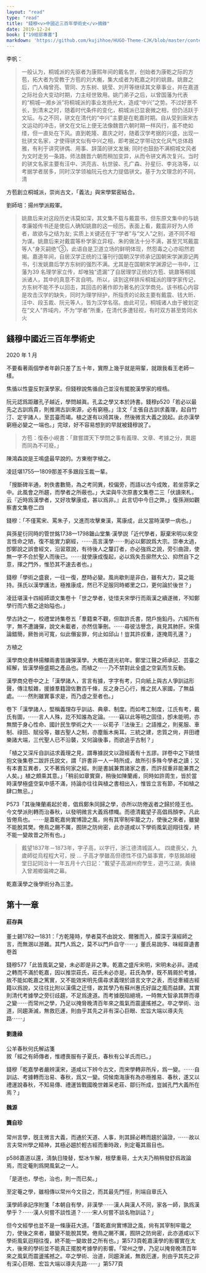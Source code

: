 ```yaml
---
layout: "read"
type: "read"
title: "錢穆<v>中國近三百年學術史</v>摘錄"
date: 2019-12-24
book: ["19經部專書"]
markdown: 'https://github.com/kujihhoe/HUGO-Theme-CJK/blob/master/content/read/19-經部專書/005-學術史.md'
---
```


李帆：

> 一般认为，桐城派的先驱者为康熙年间的戴名世，创始者为康乾之际的方苞，拓大者为受教于方苞的刘大櫆，集大成者为乾嘉之时的姚鼐。姚鼐之后，门人梅曾亮、管同、方东树、姚莹、刘开等继续其文章事业，并在嘉道之际社会大变动时期，力主经世致用。姚门弟子之后，以曾国藩为代表的“桐城—湘乡派”将桐城派的事业发扬光大，造成“中兴”之势。不过好景不长，到清末之时，随着时代条件的变化，桐城派已显衰微之相，但仍活跃于文坛。与之不同，骈文在清代的“中兴”主要是在乾嘉时期。自从受到唐宋古文运动的冲击，骈文在文坛上便无法像魏晋六朝时期一样风行，虽不绝如缕，但一直处在下风。直到乾隆、嘉庆之时，随着汉学考据的兴盛，出现一批骈文名家，才使得骈文似有中兴之相，即考据之学带动文化风气总体趋雅，有利于讲究骈偶、用事、辞藻的骈文发展; 同时也鼓励不满桐城文风者为文时走另一条路，师法魏晋六朝而稍加变异，从而令骈文再次复兴。当时的骈文名家主要有汪中、洪亮吉、杭世骏、孔广森、孙星衍、李兆洛等，以考据学者居多，同时汉学领袖阮元也大力提倡骈文。基于为文理念的不同，清

方苞創立桐城派，崇尚古文，「義法」與宋學緊密結合。

劉師培：揚州學派殿軍。

> 姚鼐后来对这段历史讳莫如深，其文集不载与戴震书，但<v>东原文集</v>中的<v>与姚孝廉姬传书</v>还是使后人确知姚鼐的这一经历。表面上看，戴震非好为人师者，故欲与之结为友; 实质上关键还在于“学者”与“文人”之别，道不同不相为谋。姚鼐后来对戴震等朴学家立异程、朱的做法十分不满，甚至咒骂戴震等人“身灭嗣绝”③，此语自是卫道立场的鲜明体现，然怨毒之心亦昭然若揭。嘉道年间，自居汉学正统的江藩刊行<v>国朝汉学师承记</v><v>国朝宋学渊源记</v>两书，引发姚鼐后学方东树的强烈不满。尤其是在<v>国朝宋学渊源记</v>一书中，江藩为39 名理学家立传，却唯独“遗漏”了自居理学正统的方苞、姚鼐等桐城派诸人，其中的真意不言自明。所以，读到这样排斥桐城派的理学家传记，方东树不能不予以回击，其回击的著作即为著名的<v>汉学商兑</v>。该书核心内容是攻击汉学的缺失，同时为理学辩护，所指责的论敌主要有戴震、钱大昕、汪中、段玉裁、阮元等人，皆为汉学名宿。由此可见，桐城诸人由于被划定在“文人”界域内，不为“学者”所重，在清代多遭轻视，有时双方甚至势同水火

## 錢穆<v>中國近三百年學術史</v>

2020 年 1 月

不要看著兩個學者年齡只差了五十年，實際上幾乎就是㒳輩，就跟我看王老師一樣。

焦循以性靈反對漢學家。但錢穆說焦循自己並沒有擺脫漢學家的桎梏。

阮元認爲距離孔子越近，學問越眞。孔孟之學又本於詩書。錢穆p520「若必以最先之古訓爲貴，則推溯古訓來源，必有窮極。」注文「主張自古訓求義理，起自竹汀、定宇諸人，至芸臺而竭。植之遂有以掎其後，然後微言大義之說起。此亦漢學窮極必變之一端也。」完球，好不容易想到的早就被錢穆說了。

> 方苞：<v>復泰小峴書</v>：「鼐嘗謂天下學問之事有義理、文章、考據之分，異趨而同為不可廢。」

陳鴻森說是王鳴盛最早說的。方東樹字植之。

凌廷堪1755—1809那差不多跟段玉裁一輩。

「搜斷碑半通，刺佚書數簡，為之考同異，校偏旁，而語以古今成敗，若坐雰雺之中。此風會之所趨，而學者之所蔽也。」<v>大梁與牛次原書</v>文集卷二三「伏讀來札，云『近時爲漢學者，又好攻擊康成，甚以爲非。』此言切中今日之弊。」<v>復孫淵如觀察書</v>文集卷二四

錢穆：「不僅罵宋、罵朱子，又進而攻擊東漢，罵康成，此又當時漢學一病也。」

與孫星衍同時的管世銘1738—1798<v>韞山堂集·漢學説</v>「近代學者，厭棄宋明以來空言性命之陋，復不能實力窮經，⋯⋯高言漢學⋯⋯則必以鄭說爲大宗。崇奉太過，卽鄭說之誤會經文，沿習眾說，有待後人之釐訂者，亦必強爲之說，旁引曲證，使無一字不合於聖人而後已。⋯⋯就使康成復起，必以爲失吾廓然大公、抑然自下之意，揮之門外，惟恐其不速去者也。」

錢穆「學術之盛衰，一往一復，歷時必變。風尚歇則是非白，雖有大力，莫之能持。孫氏以漢學護法，極推康成，然已不足服同時鄉里之口，更何論於後世？」

凌廷堪<v>漢十四經師頌</v>文集卷十「世之學者，徒惜夫宋學行而兩漢之續遂微，不知鄭學行而六藝之途始隘也。」

<v>學古詩之一</v>，<v>校禮堂詩集卷五</v>「羣籍束不觀，但取許氏書，閉戶施鉛丹。六經所有字，無不遭譏彈，說文未載者，亦然信筆刪。⋯⋯尋彼沽譽念，眞見其肺肝。宋儒論錯簡，厥咎尚可寬，似此僭妄罪，何止如邱山！豈其許叔重，遂掩周孔還？」

方植之

<v>漢學商兌</v><v>書林揚觶</v>兩書皆譏彈漢學。大概在道光初年。鄭堂<n>江聲</n>之師承記、芸臺之經解，皆漢學極盛期之產品也。而植之⋯⋯乃不禁對此全盛之空氣而生反動。

<v>漢學商兌</v>卷中之上「漢學諸人，言言有據，字字有考，只向紙上與古人爭訓詁形聲，傳注駁雜，援據羣籍證佐數百千條，反之身己心行，推之民人家國，了無益處。⋯⋯然則雖實事求是，而乃虛之至者也。」

卷下「漢學諸人，堅稱義理存乎訓詁、典章、制度。而如<v>考工</v>制度，江氏有考，戴氏有圖，⋯⋯言人人殊，訖不知誰為定論。⋯⋯竊以此等明之固佳，卽未能明，亦無關于身心性命、國計民生學術之大⋯⋯以荀子『法後王』之語推之，則冕服、車制、祿田、賦役等，雖古聖人之制，亦塵飯木胔耳。三統之建，忠質之尙，井田禮樂諸大端，三代聖人已不沿襲，又何論後事，而欲追乎古制？」

「植之又深斥自訓詁求義理之見，謂專據説文以證經義有十五謬。<n>詳卷中之下姚<v>惜抱文後集</v>卷二跋許氏說文，謂「許書非一人一時所成，故所引多殊今學者之讀；又有本書互異者，又不著爲何家之經。則是書誠兼貫諸家之書，而許叔重非能兼貫之人矣。」植之頗乘其意。</n>」「稍前如章實齋，稍後如陳蘭甫，同時如許周生，皆於當時漢學極盛空氣中感不滿，持論亦往往與植之書相出入，惟皆立言有節，不如植之肆口無忌。」

P573「其後陳蘭甫起於粵，倡爲鄭朱同歸之學，亦所以防倦返者之歸於陸王也。今文學派則轉而治春秋，以發明微言大義爲標幟。而德清戴望子高倡爲顏李。凡此皆倦鳥也。⋯⋯是蓋乾嘉尙實博證之風，尙有其宰制牢籠之力，使後之來者，雖變不能脫其樊。倦鳥之颺不厲，囿阱之防尙密，此亦道咸以下學術風氣迴翔往復，終不能一變故昔之所有也。」

> 戴望<n>1837年－1873年</n>，字子高，以字行，浙江德清城區人。 四歲喪父，九歲師從烏程程大可，授 ... 子高才學雖高但德性不佳乃屬事實，李慈銘<v>越縵堂日記</v>同治十一年五月十六日記：“戴望子高湖州府學生，遊丐江湖，夤緣入曾湘鄉偏裨之幕。

乾嘉漢學之後學術分為三塗。

## 第十一章

#### 莊存與

董士錫<n>1782—1831</n>：「方乾隆時，學者莫不由說文、爾雅而入，醰深于漢經師之言，而無溷以游雜。其門人爲之，莫不以門戶自守⋯⋯」<n>董氏易說序、味經齋遺書卷首</n>

錢穆577「此皆風氣之變，未必即是非之準。乾嘉之盛斥宋明，宋明未必非。道咸之轉而不滿於乾嘉，因以推崇莊氏，莊氏未必亦是。莊氏為學，旣不屑屑於考據，故不能如乾嘉之篤實，又不能效宋明先儒尋求義理於語言文字之表，而徒牽綴古經籍以爲說，又往往比附以漢儒之迂怪，故其學乃有蘇州惠氏好誕之風而益肆。其實則清代考據學之旁衍歧趨，不足爲達道。而考據旣陷絕境，一時無大智承其弊而導之變⋯⋯而常州之學，乃足以掩脅晚清百年來之風氣而震盪搖撼之。卒之學術、治道，同趨澌滅，無救厄運，則由乎其先之非有深心巨眼、宏旨大端以導夫先路⋯⋯」

#### 劉逢祿

<v>公羊春秋何氏解詁箋</v>敘「經之有師傳者，惟禮喪服有子夏氏，春秋有公羊氏而已。」

錢穆「乾嘉學者嚴辨漢宋，道咸以下辨今古文，而宋學轉非所斥，爲一變。⋯⋯自訓詁、考據轉而治易、春秋，爲又一變。伺候南海康有為亦極推易、春秋，遂又以禮運說春秋，不知易傳、禮運皆戰國晚世雜采老莊、鄒衍所成，豈誠孔門大義所在焉？」

#### 魏源

#### 龔自珍

常州言學，旣主微言大義，而通於天道、人事，則其歸必轉而趨於論證，⋯⋯故以言夫常州學之精神，其極必趨於輕古經而重時政，則定菴其眉目也。

p586嘉道以還，淸埶日陵替，堅冰乍解，根孽重萌，士大夫乃稍稍發舒爲政論焉，而定菴則爲開風氣之一人。

「是道也，學也，治也，則一而已矣。」

至定菴之學，雖相傳以常州今文目之，而其最先門徑，則端自章氏入

<v>漢學師承記</v>序附箋「本朝自有學，非漢學⋯⋯漢人與漢人不同，家各一師，孰爲漢學乎？⋯⋯漢人何嘗不談性道？⋯⋯宋人何嘗不談名物訓詁？」



但今文經學也並不是一條康莊大道。「蓋乾嘉尙實博證之風，尙有其宰制牢籠之力，使後之來者，雖變不能脫其樊。倦鳥之颺不厲，囿阱之防尙密，此亦道咸以下學術風氣迴翔往復，終不能一變故昔之所有也。」<n>第573頁</n>乾嘉漢學的影響實在太大，後來的學術並不能真正擺脫考據學的影響。「常州之學，乃足以掩脅晚清百年來之風氣而震盪搖撼之。卒之學術、治道，同趨澌滅，無救厄運，則由乎其先之非有深心巨眼、宏旨大端以導夫先路⋯⋯」<n>第577頁</n>
